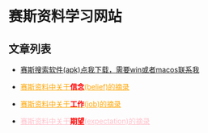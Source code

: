 # 赛斯资料学习网站

## 文章列表


 - <a  href="sethsearch.apk">赛斯搜索软件(apk)点我下载，需要win或者macos联系我</a>

 - <a style="color:orange" href="belief.html">赛斯资料中关于<b style="color:red">信念</b>(belief)的摘录</a>


 - <a style="color:orange" href="job.html">赛斯资料中关于<b style="color:red">工作</b>(job)的摘录</a>




 - <a style="color:pink" href="expectation.html">赛斯资料中关于<b style="color:red">期望</b>(expectation)的摘录</a>